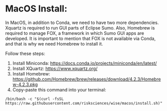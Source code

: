 # MacOS Install:

In MacOS, in addition to Conda, we need to have two more dependencies.
Xquartz is required to run GUI parts of Eclipse Sumo. Also, Homebrew is required
to manage FOX, a framework in which Sumo GUI apps are developed.
It is important to mention that FOX is not available via Conda, and that is why
we need Homebrew to install it.

Follow these steps:
1. Install Miniconda: https://docs.conda.io/projects/miniconda/en/latest/
2. Install XQuartz: https://www.xquartz.org/
3. Install Homebrew: https://github.com/Homebrew/brew/releases/download/4.2.3/Homebrew-4.2.3.pkg
4. Copy-paste this command into your terminal:

`/bin/bash -c "$(curl -fsSL https://raw.githubusercontent.com/risksciences/wise/macos/install.sh)"`
